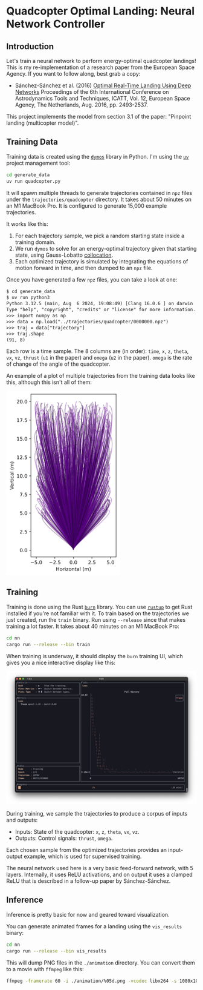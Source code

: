 # Quadcopter Optimal Landing: Neural Network Controller

## Introduction

Let's train a neural network to perform energy-optimal quadcopter landings!
This is my re-implementation of a research paper from the European Space 
Agency. If you want to follow along, best grab a copy:

- Sánchez-Sánchez et al. (2016)
  [Optimal Real-Time Landing Using Deep Networks](https://www.esa.int/gsp/ACT/doc/AI/pub/ACT-RPR-AI-2016-ICATT-optimal_landing_deep_networks.pdf)
  Proceedings of the 6th International Conference on Astrodynamics Tools
  and Techniques, ICATT, Vol. 12, European Space Agency, The Netherlands,
  Aug. 2016, pp. 2493-2537.
  
This project implements the model from section 3.1 of the paper: "Pinpoint 
landing (multicopter model)".

## Training Data

Training data is created using the
[`dymos`](https://openmdao.github.io/dymos/) library in Python. I'm using
the [`uv`](https://github.com/astral-sh/uv) project management tool:

```bash
cd generate_data
uv run quadcopter.py
```

It will spawn multiple threads to generate trajectories contained in `npz`
files under the `trajectories/quadcopter` directory. It takes about 50 minutes 
on an M1 MacBook Pro. It is configured to generate 15,000 example trajectories.

It works like this:

1. For each trajectory sample, we pick a random starting state inside a 
   training domain.
2. We run `dymos` to solve for an energy-optimal trajectory given that 
   starting state, using Gauss-Lobatto 
   [collocation](https://en.wikipedia.org/wiki/Collocation_method).
3. Each optimized trajectory is simulated by integrating the equations of 
   motion forward in time, and then dumped to an `npz` file.
   
Once you have generated a few `npz` files, you can take a look at one:

```
$ cd generate_data
$ uv run python3
Python 3.12.5 (main, Aug  6 2024, 19:08:49) [Clang 16.0.6 ] on darwin
Type "help", "copyright", "credits" or "license" for more information.
>>> import numpy as np
>>> data = np.load("../trajectories/quadcopter/0000000.npz")
>>> traj = data["trajectory"]
>>> traj.shape
(91, 8)
```

Each row is a time sample. The 8 columns are (in order): `time`, `x`,
`z`, `theta`, `vx`, `vz`, `thrust` (`u1` in the paper) and `omega` (`u2` in 
the paper). `omega` is the rate of change of the angle of the quadcopter.

An example of a plot of multiple trajectories from the training data looks
like this, although this isn't all of them:

<img 
  src="quadcopter-training-trajectories.png"
  alt="example optimal trajectories"
  width="300"/>

## Training

Training is done using the Rust [`burn`](https://burn.dev/) library. You can
use [`rustup`](https://rustup.rs/) to get Rust installed if you're not
familiar with it. To train based on the trajectories we just created, run the
`train` binary. Run using `--release` since that makes training a lot faster.
It takes about 40 minutes on an M1 MacBook Pro:

```bash
cd nn
cargo run --release --bin train
```

When training is underway, it should display the `burn` training UI, which
gives you a nice interactive display like this:

<img 
  src="training-screenshot.png"
  alt="training screenshot"
  width="600"/>

During training, we sample the trajectories to produce a corpus of inputs and
outputs:

- Inputs: State of the quadcopter: `x`, `z`, `theta`, `vx`, `vz`.
- Outputs: Control signals: `thrust`, `omega`.

Each chosen sample from the optimized trajectories provides an input-output
example, which is used for supervised training.

The neural network used here is a very basic feed-forward network, with 5
layers. Internally, it uses ReLU activations, and on output it uses a clamped
ReLU that is described in a follow-up paper by Sánchez-Sánchez.

## Inference

Inference is pretty basic for now and geared toward visualization.

You can generate animated frames for a landing using the `vis_results` binary:

```bash
cd nn
cargo run --release --bin vis_results
```

This will dump PNG files in the `./animation` directory. You can convert them
to a movie with `ffmpeg` like this:

```bash
ffmpeg -framerate 60 -i ./animation/%05d.png -vcodec libx264 -s 1080x1080 -pix_fmt yuv420p animation.mov
```
